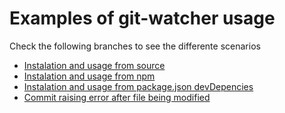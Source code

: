 Examples of git-watcher usage
====================

Check the following branches to see the differente scenarios

- [Instalation and usage from source](../../tree/example-instalation-from-source)
- [Instalation and usage from npm](../../tree/example-instalation-from-npm)
- [Instalation and usage from package.json devDepencies](../../tree/example-instalation-usage-from-npm-script)
- [Commit raising error after file being modified](../../commit/e11964bb3083a7c3c9d3e7f516ba41a040030d25)
